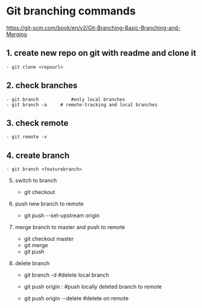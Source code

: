 # Git branching commands

https://git-scm.com/book/en/v2/Git-Branching-Basic-Branching-and-Merging

## 1. create new repo on git with readme and clone it
	- git clone <repourl>

## 2. check branches
	- git branch			#only local branches
	- git branch -a		# remote-tracking and local branches
	
 ## 3. check remote
	- git remote -v

## 4. create branch
	- git branch <featurebranch>
	
5. switch to branch
	-  git checkout <featurebranch>
	
6. push new branch to remote
	- git push --set-upstream origin <featurebranch>
	
7. merge branch to master and push to remote
	- git checkout master
	- git merge <featurebranch>
	- git push
	
8. delete branch
	- git branch -d <featurebranch>								#delete local branch
	- git push origin :<featurebranch>						#push locally deleted branch to remote
	
	- git push origin --delete <featurebranch>		#delete on remote
